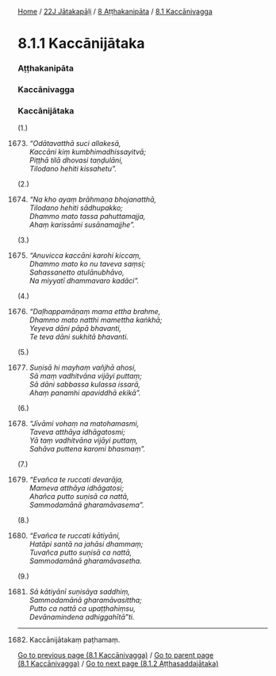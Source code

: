
[Home](/) / [22J Jātakapāḷi](/tipitaka/22J.md) / [8 Aṭṭhakanipāta](/tipitaka/22J/8.md) / [8.1 Kaccānivagga](/tipitaka/22J/8/8.1.md)

# 8.1.1 Kaccānijātaka

### Aṭṭhakanipāta

### Kaccānivagga

### Kaccānijātaka

(1.)

1673. _“Odātavatthā suci allakesā,_  
_Kaccāni kiṃ kumbhimadhissayitvā;_  
_Piṭṭhā tilā dhovasi taṇḍulāni,_  
_Tilodano hehiti kissahetu”._  


(2.)

1674. _“Na kho ayaṃ brāhmaṇa bhojanatthā,_  
_Tilodano hehiti sādhupakko;_  
_Dhammo mato tassa pahuttamajja,_  
_Ahaṃ karissāmi susānamajjhe”._  


(3.)

1675. _“Anuvicca kaccāni karohi kiccaṃ,_  
_Dhammo mato ko nu taveva saṃsi;_  
_Sahassanetto atulānubhāvo,_  
_Na miyyatī dhammavaro kadāci”._  


(4.)

1676. _“Daḷhappamāṇaṃ mama ettha brahme,_  
_Dhammo mato natthi mamettha kaṅkhā;_  
_Yeyeva dāni pāpā bhavanti,_  
_Te teva dāni sukhitā bhavanti._  


(5.)

1677. _Suṇisā hi mayhaṃ vañjhā ahosi,_  
_Sā maṃ vadhitvāna vijāyi puttaṃ;_  
_Sā dāni sabbassa kulassa issarā,_  
_Ahaṃ panamhi apaviddhā ekikā”._  


(6.)

1678. _“Jīvāmi vohaṃ na matohamasmi,_  
_Taveva atthāya idhāgatosmi;_  
_Yā taṃ vadhitvāna vijāyi puttaṃ,_  
_Sahāva puttena karomi bhasmaṃ”._  


(7.)

1679. _“Evañca te ruccati devarāja,_  
_Mameva atthāya idhāgatosi;_  
_Ahañca putto suṇisā ca nattā,_  
_Sammodamānā gharamāvasema”._  


(8.)

1680. _“Evañca te ruccati kātiyāni,_  
_Hatāpi santā na jahāsi dhammaṃ;_  
_Tuvañca putto suṇisā ca nattā,_  
_Sammodamānā gharamāvasetha._  


(9.)

1681. _Sā kātiyānī suṇisāya saddhiṃ,_  
_Sammodamānā gharamāvasittha;_  
_Putto ca nattā ca upaṭṭhahiṃsu,_  
_Devānamindena adhiggahītā”ti._  


---

1682. Kaccānijātakaṃ paṭhamaṃ.



[Go to previous page (8.1 Kaccānivagga)](/tipitaka/22J/8/8.1.md) / [Go to parent page (8.1 Kaccānivagga)](/tipitaka/22J/8/8.1.md) / [Go to next page (8.1.2 Aṭṭhasaddajātaka)](/tipitaka/22J/8/8.1/8.1.2.md)


